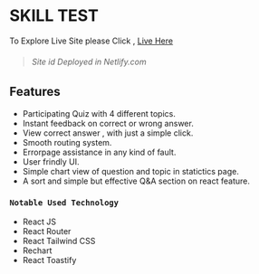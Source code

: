 # SKILL TEST

To Explore Live Site please Click , [Live Here](https://heartfelt-snickerdoodle-ea72c3.netlify.app/)

> ###### Site id Deployed in Netlify.com

## Features

- Participating Quiz with 4 different topics.
- Instant feedback on correct or wrong answer.
- View correct answer , with just a simple click.
- Smooth routing system.
- Errorpage assistance in any kind of fault.
- User frindly UI.
- Simple chart view of question and topic in statictics page.
- A sort and simple but effective Q&A section on react feature.

### `Notable Used Technology`

- React JS
- React Router
- React Tailwind CSS
- Rechart
- React Toastify
